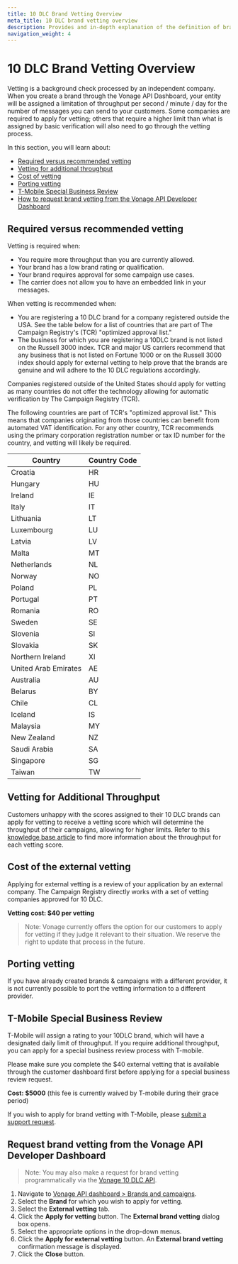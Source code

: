 ```yaml
---
title: 10 DLC Brand Vetting Overview
meta_title: 10 DLC brand vetting overview 
description: Provides and in-depth explanation of the definition of brand vetting, when brand vetting is recommended and/or required, vetting for additional throughput, and associated costs. 
navigation_weight: 4
---
```


# 10 DLC Brand Vetting Overview

Vetting is a background check processed by an independent company. When you create a brand through the Vonage API Dashboard, your entity will be assigned a limitation of throughput per second / minute / day for the number of messages you can send to your customers. Some companies are required to apply for vetting; others that require a higher limit than what is assigned by basic verification will also need to go through the vetting process.

In this section, you will learn about:

* [Required versus recommended vetting](#required-versus-recommended-vetting)
* [Vetting for additional throughput](#vetting-for-additional-throughput)
* [Cost of vetting](#cost-of-the-external-vetting)
* [Porting vetting](#porting-vetting)
* [T-Mobile Special Business Review](#t-mobile-special-business-review)
* [How to request brand vetting from the Vonage API Developer Dashboard](#request-brand-vetting-from-the-vonage-api-developer-dashboard)

## Required versus recommended vetting

Vetting is required when:

* You require more throughput than you are currently allowed.
* Your brand has a low brand rating or qualification.
* Your brand requires approval for some campaign use cases.
* The carrier does not allow you to have an embedded link in your messages.

When vetting is recommended when:

* You are registering a 10 DLC brand for a company registered outside the USA. See the table below for a list of countries that are part of The Campaign Registry's (TCR) "optimized approval list."
* The business for which you are registering a 10DLC brand is not listed on the Russell 3000 index. TCR and major US carriers recommend that any business that is not listed on Fortune 1000 or on the Russell 3000 index should apply for external vetting to help prove that the brands are genuine and will adhere to the 10 DLC regulations accordingly.

Companies registered outside of the United States should apply for vetting as many countries do not offer the technology allowing for automatic verification by The Campaign Registry (TCR).

The following countries are part of TCR's "optimized approval list." This means that companies originating from those countries can benefit from automated VAT identification. For any other country, TCR recommends using the primary corporation registration number or tax ID number for the country, and vetting will likely be required.

| Country      | Country Code |
| ----------- | ----------- |
| Croatia      | HR       |
| Hungary   | HU        |
| Ireland   | IE        |
| Italy   | IT        |
| Lithuania   | LT        |
| Luxembourg   | LU        |
| Latvia   | LV        |
| Malta   | MT        |
| Netherlands   | NL        |
| Norway   | NO        |
| Poland   | PL        |
| Portugal   | PT        |
| Romania   | RO        |
| Sweden   | SE        |
| Slovenia   | SI        |
| Slovakia   | SK        |
| Northern Ireland   | XI        |
| United Arab Emirates   | AE        |
| Australia   | AU        |
| Belarus   | BY        |
| Chile   | CL        |
| Iceland   | IS        |
| Malaysia   | MY        |
| New Zealand   | NZ        |
| Saudi Arabia   | SA        |
| Singapore   | SG        |
| Taiwan   | TW        |

## Vetting for Additional Throughput

Customers unhappy with the scores assigned to their 10 DLC brands can apply for vetting to receive a vetting score which will determine the throughput of their campaigns, allowing for higher limits. Refer to this [knowledge base article](https://help.nexmo.com/hc/en-us/articles/4406782736532-Throughput-Limits-for-A2P-10-DLC-Numbers) to find more information about the throughput for each vetting score.

## Cost of the external vetting

Applying for external vetting is a review of your application by an external company. The Campaign Registry directly works with a set of vetting companies approved for 10 DLC.

**Vetting cost: $40 per vetting**

> Note: Vonage currently offers the option for our customers to apply for vetting if they judge it relevant to their situation. We reserve the right to update that process in the future.

## Porting vetting

If you have already created brands & campaigns with a different provider, it is not currently possible to port the vetting information to a different provider.

## T-Mobile Special Business Review

T-Mobile will assign a rating to your 10DLC brand, which will have a designated daily limit of throughput. If you require additional throughput, you can apply for a special business review process with T-mobile.

Please make sure you complete the $40 external vetting that is available through the customer dashboard first before applying for a special business review request.

**Cost: $5000** (this fee is currently waived by T-mobile during their grace period)

If you wish to apply for brand vetting with T-Mobile, please [submit a support request](https://help.nexmo.com/hc/en-us/requests/new).

## Request brand vetting from the Vonage API Developer Dashboard

> Note: You may also make a request for brand vetting programmatically via the [Vonage 10 DLC API](/api/10dlc).

1. Navigate to [Vonage API dashboard > Brands and campaigns](https://dashboard.nexmo.com/sms/brands).
2. Select the **Brand** for which you wish to apply for vetting.
3. Select the **External vetting** tab.
4. Click the **Apply for vetting** button.
    The **External brand vetting** dialog box opens.
5. Select the appropriate options in the drop-down menus.
6. Click the **Apply for external vetting** button.
    An **External brand vetting** confirmation message is displayed.
7. Click the **Close** button.
